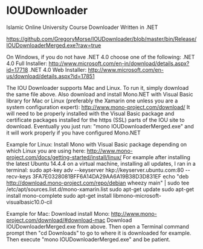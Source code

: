 # IOUDownloader
Islamic Online University Course Downloader Written in .NET

https://github.com/GregoryMorse/IOUDownloader/blob/master/bin/Release/IOUDownloaderMerged.exe?raw=true

On Windows, if you do not have .NET 4.0 choose one of the following:
 .NET 4.0 Full Installer: http://www.microsoft.com/en-in/download/details.aspx?id=17718
 .NET 4.0 Web Installer: http://www.microsoft.com/en-us/download/details.aspx?id=17851

The IOU Downloader supports Mac and Linux. To run it, simply download the same file above.  Also download and install Mono.NET with Visual Basic library for Mac or Linux (preferably the Xamarin one unless you are a system configuration expert): http://www.mono-project.com/download/
 It will need to be properly installed with the Visual Basic package and certificate packages installed for the https (SSL) parts of the IOU site to download.
 Eventually you just run: "mono IOUDownloaderMerged.exe" and it will work properly if you have configured Mono.NET

Example for Linux:
Install Mono with Visual Basic package depending on which Linux you are using here: http://www.mono-project.com/docs/getting-started/install/linux/
For example after installing the latest Ubuntu 14.4.4 on a virtual machine, installing all updates, I ran in a terminal:
sudo apt-key adv --keyserver hkp://keyserver.ubuntu.com:80 --recv-keys 3FA7E0328081BFF6A14DA29AA6A19B38D3D831EF
echo "deb http://download.mono-project.com/repo/debian wheezy main" | sudo tee /etc/apt/sources.list.d/mono-xamarin.list
sudo apt-get update
sudo apt-get install mono-complete
sudo apt-get install libmono-microsoft-visualbasic10.0-cil

Example for Mac:
Download install Mono:
http://www.mono-project.com/download/#download-mac
Download IOUDownloaderMerged.exe from above.
Then open a Terminal command prompt then "cd Downloads" to go to where it is downloaded for example.  Then execute "mono IOUDownloaderMerged.exe" and be patient.
